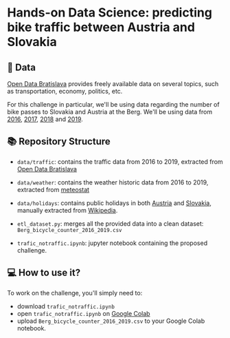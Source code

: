 # Hands-on Data Science: predicting bike traffic between Austria and Slovakia

## 💾 Data

[Open Data Bratislava](https://opendata.bratislava.sk/en/) provides freely available data on several topics, such as transportation, economy, politics, etc.

For this challenge in particular, we'll be using data regarding the number of bike passes to Slovakia and Austria at the Berg. We'll be using data from [2016](https://opendata.bratislava.sk/en/dataset/show/cykloscitac-na-hradzi-berg-v-roku-), [2017](https://opendata.bratislava.sk/en/dataset/show/cykloscitac-na-hradzi-berg-v-roku-a), [2018](https://opendata.bratislava.sk/en/dataset/show/cykloscitac-na-hradzi-berg-v-roku-b) and [2019](https://opendata.bratislava.sk/en/dataset/show/cykloscitac-na-hradzi-berg-v-roku-do).

## 📚 Repository Structure
+ `data/traffic`: contains the traffic data from 2016 to 2019, extracted from [Open Data Bratislava](https://opendata.bratislava.sk/en/) 

+ `data/weather`: contains the weather historic data from 2016 to 2019, extracted from [meteostat](https://meteostat.net/en) 

+ `data/holidays`: contains public holidays in both [Austria](https://en.wikipedia.org/wiki/Public_holidays_in_Austria) and [Slovakia](https://en.wikipedia.org/wiki/Public_holidays_in_Slovakia), manually extracted from [Wikipedia](https://www.wikipedia.org/).

+ `etl_dataset.py`: merges all the provided data into a clean dataset: `Berg_bicycle_counter_2016_2019.csv`

+ `trafic_notraffic.ipynb`: jupyter notebook containing the proposed challenge.

## 💻 How to use it?

To work on the challenge, you'll simply need to:

+ download `trafic_notraffic.ipynb`
+ open `trafic_notraffic.ipynb` on [Google Colab](https://colab.research.google.com/)
+ upload `Berg_bicycle_counter_2016_2019.csv` to your Google Colab notebook.


